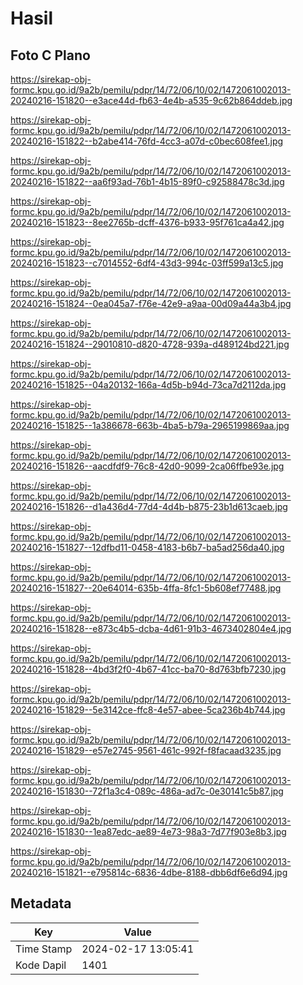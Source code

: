 # Hasil

## Foto C Plano

https://sirekap-obj-formc.kpu.go.id/9a2b/pemilu/pdpr/14/72/06/10/02/1472061002013-20240216-151820--e3ace44d-fb63-4e4b-a535-9c62b864ddeb.jpg

https://sirekap-obj-formc.kpu.go.id/9a2b/pemilu/pdpr/14/72/06/10/02/1472061002013-20240216-151822--b2abe414-76fd-4cc3-a07d-c0bec608fee1.jpg

https://sirekap-obj-formc.kpu.go.id/9a2b/pemilu/pdpr/14/72/06/10/02/1472061002013-20240216-151822--aa6f93ad-76b1-4b15-89f0-c92588478c3d.jpg

https://sirekap-obj-formc.kpu.go.id/9a2b/pemilu/pdpr/14/72/06/10/02/1472061002013-20240216-151823--8ee2765b-dcff-4376-b933-95f761ca4a42.jpg

https://sirekap-obj-formc.kpu.go.id/9a2b/pemilu/pdpr/14/72/06/10/02/1472061002013-20240216-151823--c7014552-6df4-43d3-994c-03ff599a13c5.jpg

https://sirekap-obj-formc.kpu.go.id/9a2b/pemilu/pdpr/14/72/06/10/02/1472061002013-20240216-151824--0ea045a7-f76e-42e9-a9aa-00d09a44a3b4.jpg

https://sirekap-obj-formc.kpu.go.id/9a2b/pemilu/pdpr/14/72/06/10/02/1472061002013-20240216-151824--29010810-d820-4728-939a-d489124bd221.jpg

https://sirekap-obj-formc.kpu.go.id/9a2b/pemilu/pdpr/14/72/06/10/02/1472061002013-20240216-151825--04a20132-166a-4d5b-b94d-73ca7d2112da.jpg

https://sirekap-obj-formc.kpu.go.id/9a2b/pemilu/pdpr/14/72/06/10/02/1472061002013-20240216-151825--1a386678-663b-4ba5-b79a-2965199869aa.jpg

https://sirekap-obj-formc.kpu.go.id/9a2b/pemilu/pdpr/14/72/06/10/02/1472061002013-20240216-151826--aacdfdf9-76c8-42d0-9099-2ca06ffbe93e.jpg

https://sirekap-obj-formc.kpu.go.id/9a2b/pemilu/pdpr/14/72/06/10/02/1472061002013-20240216-151826--d1a436d4-77d4-4d4b-b875-23b1d613caeb.jpg

https://sirekap-obj-formc.kpu.go.id/9a2b/pemilu/pdpr/14/72/06/10/02/1472061002013-20240216-151827--12dfbd11-0458-4183-b6b7-ba5ad256da40.jpg

https://sirekap-obj-formc.kpu.go.id/9a2b/pemilu/pdpr/14/72/06/10/02/1472061002013-20240216-151827--20e64014-635b-4ffa-8fc1-5b608ef77488.jpg

https://sirekap-obj-formc.kpu.go.id/9a2b/pemilu/pdpr/14/72/06/10/02/1472061002013-20240216-151828--e873c4b5-dcba-4d61-91b3-4673402804e4.jpg

https://sirekap-obj-formc.kpu.go.id/9a2b/pemilu/pdpr/14/72/06/10/02/1472061002013-20240216-151828--4bd3f2f0-4b67-41cc-ba70-8d763bfb7230.jpg

https://sirekap-obj-formc.kpu.go.id/9a2b/pemilu/pdpr/14/72/06/10/02/1472061002013-20240216-151829--5e3142ce-ffc8-4e57-abee-5ca236b4b744.jpg

https://sirekap-obj-formc.kpu.go.id/9a2b/pemilu/pdpr/14/72/06/10/02/1472061002013-20240216-151829--e57e2745-9561-461c-992f-f8facaad3235.jpg

https://sirekap-obj-formc.kpu.go.id/9a2b/pemilu/pdpr/14/72/06/10/02/1472061002013-20240216-151830--72f1a3c4-089c-486a-ad7c-0e30141c5b87.jpg

https://sirekap-obj-formc.kpu.go.id/9a2b/pemilu/pdpr/14/72/06/10/02/1472061002013-20240216-151830--1ea87edc-ae89-4e73-98a3-7d77f903e8b3.jpg

https://sirekap-obj-formc.kpu.go.id/9a2b/pemilu/pdpr/14/72/06/10/02/1472061002013-20240216-151821--e795814c-6836-4dbe-8188-dbb6df6e6d94.jpg


## Metadata

| Key        | Value               |
| ---------- | ------------------- |
| Time Stamp | 2024-02-17 13:05:41 |
| Kode Dapil | 1401                |



